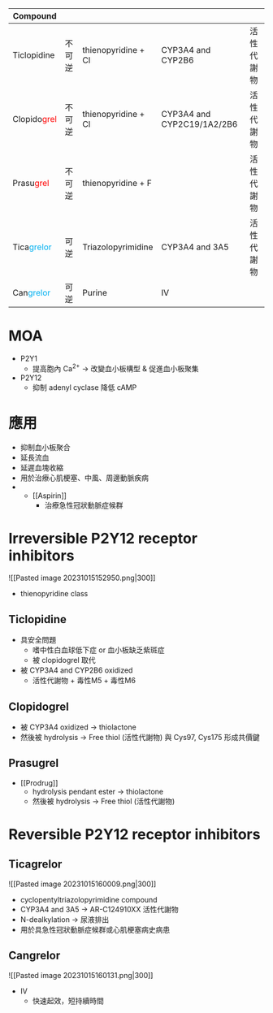 | Compound                                       |        |                     |                            |            |
| ---------------------------------------------- | ------ | ------------------- | -------------------------- | ---------- |
| Ticlopidine                                    | 不可逆 | thienopyridine + Cl | CYP3A4 and CYP2B6          | 活性代謝物 |
| Clopido<span style="color:#ff0000">grel</span> | 不可逆 | thienopyridine + Cl | CYP3A4 and CYP2C19/1A2/2B6 | 活性代謝物 |
| Prasu<span style="color:#ff0000">grel</span>   | 不可逆 | thienopyridine + F     |                            | 活性代謝物 |
| Tica<span style="color:#00b0f0">grelor</span>  | 可逆   | Triazolopyrimidine  | CYP3A4 and 3A5             | 活性代謝物 |
| Can<span style="color:#00b0f0">grelor</span>   | 可逆   | Purine              | IV                         |            |
# MOA
- P2Y1
	- 提高胞內 Ca<sup>2+</sup> $\rightarrow$ 改變血小板構型 & 促進血小板聚集
- P2Y12
	- 抑制 adenyl cyclase 降低 cAMP
# 應用
- 抑制血小板聚合
- 延長流血
- 延遲血塊收縮
- 用於治療心肌梗塞、中風、周邊動脈疾病
- + [[Aspirin]] 
	- 治療急性冠狀動脈症候群
# Irreversible P2Y12 receptor inhibitors
![[Pasted image 20231015152950.png|300]]
- thienopyridine class
## Ticlopidine
- 具安全問題
	- 嗜中性白血球低下症 or 血小板缺乏紫斑症
	- 被 clopidogrel 取代
- 被 CYP3A4 and CYP2B6 oxidized
	- 活性代謝物 + 毒性M5 + 毒性M6
## Clopidogrel
- 被 CYP3A4 oxidized $\rightarrow$  thiolactone 
- 然後被 hydrolysis $\rightarrow$  Free thiol (活性代謝物) 與 Cys97, Cys175 形成共價鍵
## Prasugrel
- [[Prodrug]] 
	- hydrolysis pendant ester $\rightarrow$ thiolactone
	- 然後被 hydrolysis $\rightarrow$  Free thiol (活性代謝物)
# Reversible P2Y12 receptor inhibitors
## Ticagrelor
![[Pasted image 20231015160009.png|300]]
- cyclopentyltriazolopyrimidine compound
- CYP3A4 and 3A5 $\rightarrow$ AR-C124910XX 活性代謝物
- N-dealkylation $\rightarrow$ 尿液排出
- 用於具急性冠狀動脈症候群或心肌梗塞病史病患
## Cangrelor
![[Pasted image 20231015160131.png|300]]
- IV
	- 快速起效，短持續時間

